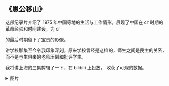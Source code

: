## 《愚公移山》

这部纪录片介绍了 1975 年中国等地的生活与工作情形，展现了中国在 cr 时期的革命经验和时间建设，为 cr

 的最后时期留下了宝贵的影像。

讲学校那集至今令我印象深刻，原来学校曾经是这样的，师生之间是民主的关系，而不是与生俱来的老师压倒和批评学生。

我将讲上海的三集剪辑了一下，在 bilibili 上投放， 收获了可观的数据。

 <details>
         <summary>图片</summary>
         <p>
             <a href="https://fsing111.github.io/fsing/OTL/video/yugong.png"><img src="video/yugong.png"/>
         </p>
     </details>
